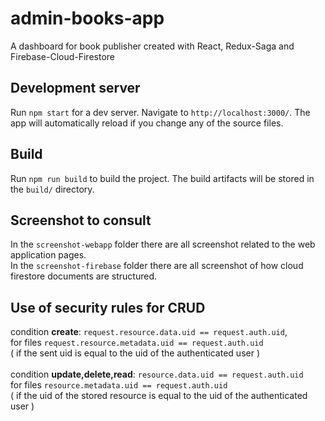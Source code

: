# admin-books-app
A dashboard for book publisher created with React, Redux-Saga and Firebase-Cloud-Firestore

## Development server
Run `npm start` for a dev server. Navigate to `http://localhost:3000/`. 
The app will automatically reload if you change any of the source files.

## Build
Run `npm run build` to build the project. The build artifacts will be stored in the `build/` directory.

## Screenshot to consult
In the `screenshot-webapp` folder there are all screenshot related to the web application pages. <br/>
In the `screenshot-firebase` folder there are all screenshot of how cloud firestore documents are structured.

## Use of security rules for CRUD
condition <strong>create</strong>: `request.resource.data.uid == request.auth.uid`, <br/> 
for files `request.resource.metadata.uid == request.auth.uid` <br/>
( if the sent uid is equal to the uid of the authenticated user ) 
<br/><br/>
condition <strong>update,delete,read</strong>: `resource.data.uid == request.auth.uid`  <br/> 
for files `resource.metadata.uid == request.auth.uid` <br/>
( if the uid of the stored resource is equal to the uid of the authenticated user )


